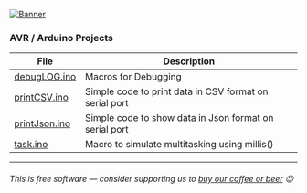 [![Banner](http://elabz.net/banner.png)](http://eLabz.net)
### AVR / Arduino Projects

| File | Description |
|------|-----------|
| [debugLOG.ino](http://elabz.net/AVR/debugLOG)   | Macros for Debugging |
| [printCSV.ino](http://elabz.net/AVR/printCSV)   | Simple code to print data in CSV format on serial port |
| [printJson.ino](http://elabz.net/AVR/printJson) | Simple code to show data in Json format on serial port |
| [task.ino](http://elabz.net/AVR/task) | Macro to simulate multitasking using millis() |

---
###### This is free software — consider supporting us to [buy our coffee or beer](https://www.buymeacoffee.com/AndreSantana) 😉
